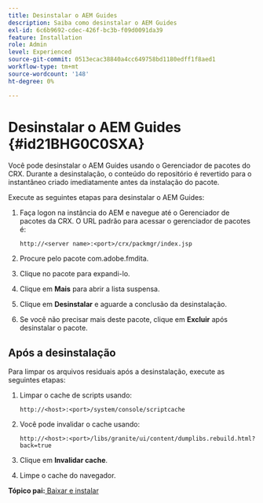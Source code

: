 ```yaml
---
title: Desinstalar o AEM Guides
description: Saiba como desinstalar o AEM Guides
exl-id: 6c6b9692-cdec-426f-bc3b-f09d0091da39
feature: Installation
role: Admin
level: Experienced
source-git-commit: 0513ecac38840a4cc649758bd1180edff1f8aed1
workflow-type: tm+mt
source-wordcount: '148'
ht-degree: 0%

---
```


# Desinstalar o AEM Guides {#id21BHG0C0SXA}

Você pode desinstalar o AEM Guides usando o Gerenciador de pacotes do CRX. Durante a desinstalação, o conteúdo do repositório é revertido para o instantâneo criado imediatamente antes da instalação do pacote.

Execute as seguintes etapas para desinstalar o AEM Guides:

1. Faça logon na instância do AEM e navegue até o Gerenciador de pacotes da CRX. O URL padrão para acessar o gerenciador de pacotes é:

   ```http
   http://<server name>:<port>/crx/packmgr/index.jsp
   ```

1. Procure pelo pacote com.adobe.fmdita.
1. Clique no pacote para expandi-lo.
1. Clique em **Mais** para abrir a lista suspensa.
1. Clique em **Desinstalar** e aguarde a conclusão da desinstalação.
1. Se você não precisar mais deste pacote, clique em **Excluir** após desinstalar o pacote.

## Após a desinstalação

Para limpar os arquivos residuais após a desinstalação, execute as seguintes etapas:

1. Limpar o cache de scripts usando:

   ```http
   http://<host>:<port>/system/console/scriptcache
   ```

1. Você pode invalidar o cache usando:

   ```http
   http://<host>:<port>/libs/granite/ui/content/dumplibs.rebuild.html?back=true
   ```

1. Clique em **Invalidar cache**.
1. Limpe o cache do navegador.

**Tópico pai:**[ Baixar e instalar](download-install.md)

